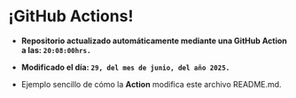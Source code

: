 # ¡GitHub Actions!
* **Repositorio actualizado automáticamente mediante una GitHub Action a las: `20:08:00hrs.`**
* **Modificado el día: `29, del mes de junio, del año 2025.`**

* Ejemplo sencillo de cómo la **Action** modifica este archivo README.md.
